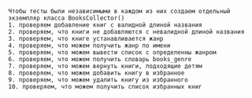     Чтобы тесты были независимыми в каждом из них создаем отдельный экземпляр класса BooksCollector()
    1. проверяем добавление книг с валидной длиной названия
    2. проверяем, что книги не добавляются с невалидной длиной названия
    3. проверяем, что книге устанавливается жанр
    4. проверяем, что можем получить жанр по имени
    5. проверяем, что можем вывести список с определенны жанром
    6. проверяем, что можем получить словарь books_genre
    7. проверяем, что можем вернуть книги, подходящие детям
    8. проверяем, что можем добавить книгу в избранное     
    9. проверяем, что можем удалить книгу из избранного
    10. проверяем, что можем получить список избранных книг
  